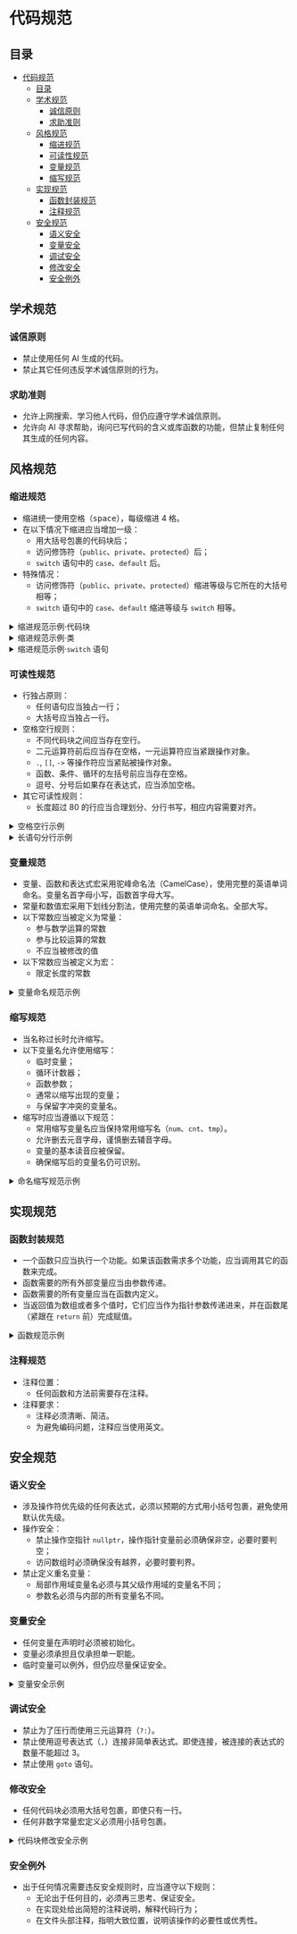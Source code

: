 # 代码规范

## 目录

- [代码规范](#代码规范)
  - [目录](#目录)
  - [学术规范](#学术规范)
    - [诚信原则](#诚信原则)
    - [求助准则](#求助准则)
  - [风格规范](#风格规范)
    - [缩进规范](#缩进规范)
    - [可读性规范](#可读性规范)
    - [变量规范](#变量规范)
    - [缩写规范](#缩写规范)
  - [实现规范](#实现规范)
    - [函数封装规范](#函数封装规范)
    - [注释规范](#注释规范)
  - [安全规范](#安全规范)
    - [语义安全](#语义安全)
    - [变量安全](#变量安全)
    - [调试安全](#调试安全)
    - [修改安全](#修改安全)
    - [安全例外](#安全例外)

## 学术规范

### 诚信原则

- 禁止使用任何 AI 生成的代码。
- 禁止其它任何违反学术诚信原则的行为。

### 求助准则

- 允许上网搜索、学习他人代码，但仍应遵守学术诚信原则。
- 允许向 AI 寻求帮助，询问已写代码的含义或库函数的功能，但禁止复制任何其生成的任何内容。

## 风格规范

### 缩进规范

- 缩进统一使用空格（<kbd>space</kbd>），每级缩进 4 格。
- 在以下情况下缩进应当增加一级：
  - 用大括号包裹的代码块后；
  - 访问修饰符（`public`、`private`、`protected`）后；
  - `switch` 语句中的 `case`、`default` 后。
- 特殊情况：
  - 访问修饰符（`public`、`private`、`protected`）缩进等级与它所在的大括号相等；
  - `switch` 语句中的 `case`、`default` 缩进等级与 `switch` 相等。

<details>
<summary>缩进规范示例·代码块</summary>

```cpp
int main()
{
    int temp = 0;

    if (temp == 0)
    {
        for (int i = 1; i < 5; i++)
        {
            temp++;
        }
    }
    
    return 0;
}
```

</details>

<details>
<summary>缩进规范示例·类</summary>

```cpp
class Student
{
private:
    unsigned int studentID;
    bool enrolled;

public:
    void Enroll();
}
```

</details>

<details>
<summary>缩进规范示例·<code>switch</code> 语句</summary>

```cpp
switch (enumVariable)
{
case 1:
    /* do something */
    break;
case 2:
    /* do something */
    break;
default:
    /* do something */
    break;
}
```

</details>

### 可读性规范

- 行独占原则：
  - 任何语句应当独占一行；
  - 大括号应当独占一行。
- 空格空行规则：
  - 不同代码块之间应当存在空行。
  - 二元运算符前后应当存在空格，一元运算符应当紧跟操作对象。
  - `.`, `[]`, `->` 等操作符应当紧贴被操作对象。
  - 函数、条件、循环的左括号前应当存在空格。
  - 逗号、分号后如果存在表达式，应当添加空格。
- 其它可读性规则：
  - 长度超过 80 的行应当合理划分、分行书写，相应内容需要对齐。

<details>
<summary>空格空行示例</summary>

```cpp
int ExampleFunction (int argument)
{
    int result = 0；
    int another = 1;

    if (argument == 1)
    {
        result = 1;
    }
    else
    {
        for (int i = 0; i < 10; i++)
        result = argument * 2;
    }

    return result;
}
```

</details>

<details>
<summary>长语句分行示例</summary>

```cpp
for (/* very long expression*/;
     /* very long expression*/;
     /* very long expression*/)
{
    /* do something */
}
```

</details>


### 变量规范

- 变量、函数和表达式宏采用驼峰命名法（CamelCase），使用完整的英语单词命名。变量名首字母小写，函数首字母大写。
- 常量和数值宏采用下划线分割法，使用完整的英语单词命名。全部大写。
- 以下常数应当被定义为常量：
  - 参与数学运算的常数
  - 参与比较运算的常数
  - 不应当被修改的值
- 以下常数应当被定义为宏：
  - 限定长度的常数

<details>
<summary>变量命名规范示例</summary>

```cpp
int studentCount;
int totalScore;

void CalculateScore ();
void EnrollStudent ();

const float PI = 3.14;
const int MAX_SCORE = 300;

#define MAX_LENGTH 10010
```

</details>

### 缩写规范

- 当名称过长时允许缩写。
- 以下变量名允许使用缩写：
  - 临时变量；
  - 循环计数器；
  - 函数参数；
  - 通常以缩写出现的变量；
  - 与保留字冲突的变量名。
- 缩写时应当遵循以下规范：
  - 常用缩写变量名应当保持常用缩写名（`num`、`cnt`、`tmp`）。
  - 允许删去元音字母，谨慎删去辅音字母。
  - 变量的基本读音应被保留。
  - 确保缩写后的变量名仍可识别。

<details>
<summary>命名缩写规范示例</summary>

```cpp
void Function (int src);

for (int idx = 1; idx < 10; idx++)
{
    int tmp = 0;
}
```

</details>

## 实现规范

### 函数封装规范

- 一个函数只应当执行一个功能。如果该函数需求多个功能，应当调用其它的函数来完成。
- 函数需要的所有外部变量应当由参数传递。
- 函数需要的所有变量应当在函数内定义。
- 当返回值为数组或者多个值时，它们应当作为指针参数传递进来，并在函数尾（紧跟在 `return` 前）完成赋值。

<details>
<summary>函数规范示例</summary>

```cpp
int Function (char arg, char *str, int &param)
{
    char *ptr = NULL;
    int value = 0;

    // do something

    str = ptr;
    param = value;
    return 114514;
}
```

</details>

### 注释规范

- 注释位置：
  - 任何函数和方法前需要存在注释。
- 注释要求：
  - 注释必须清晰、简洁。
  - 为避免编码问题，注释应当使用英文。

## 安全规范

### 语义安全

- 涉及操作符优先级的任何表达式，必须以预期的方式用小括号包裹，避免使用默认优先级。
- 操作安全：
  - 禁止操作空指针 `nullptr`，操作指针变量前必须确保非空，必要时要判空；
  - 访问数组时必须确保没有越界，必要时要判界。
- 禁止定义重名变量：
  - 局部作用域变量名必须与其父级作用域的变量名不同；
  - 参数名必须与内部的所有变量名不同。

### 变量安全

- 任何变量在声明时必须被初始化。
- 变量必须承担且仅承担单一职能。
- 临时变量可以例外，但仍应尽量保证安全。

<details>
<summary>变量安全示例</summary>

```cpp
int *ptr = nullptr;
char *ch = malloc(sizeof(char));
```

</details>

### 调试安全

- 禁止为了压行而使用三元运算符（`?:`）。
- 禁止使用逗号表达式（`,`）连接非简单表达式。即使连接，被连接的表达式的数量不能超过 3。
- 禁止使用 `goto` 语句。

### 修改安全

- 任何代码块必须用大括号包裹，即使只有一行。
- 任何非数字常量宏定义必须用小括号包裹。

<details>
<summary>代码块修改安全示例</summary>

```cpp
if (isEnrolled)
{
    // do something
}
else
{
    // do something
}
```

</details>

### 安全例外

- 出于任何情况需要违反安全规则时，应当遵守以下规则：
  - 无论出于任何目的，必须再三思考、保证安全。
  - 在实现处给出简短的注释说明，解释代码行为；
  - 在文件头部注释，指明大致位置，说明该操作的必要性或优秀性。
